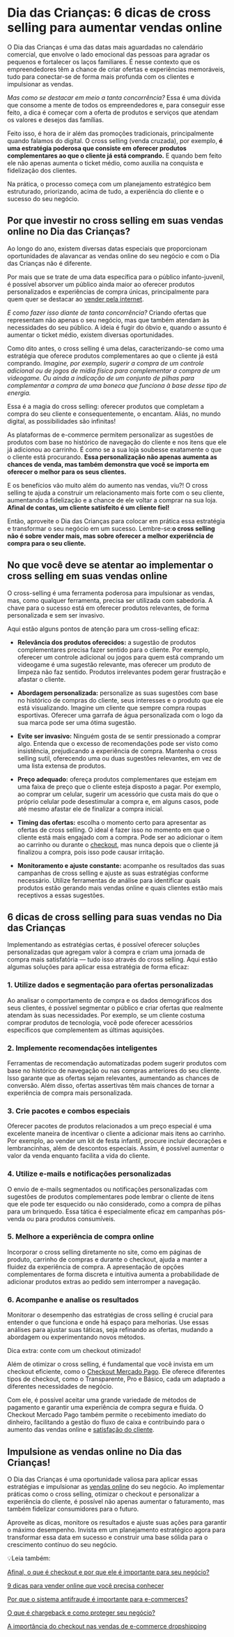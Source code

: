 # Dia das Crianças: 6 dicas de cross selling para aumentar vendas online

O Dia das Crianças é uma das datas mais aguardadas no calendário comercial, que envolve o lado emocional das pessoas para agradar os pequenos e fortalecer os laços familiares. É nesse contexto que os empreendedores têm a chance de criar ofertas e experiências memoráveis, tudo para conectar-se de forma mais profunda com os clientes e impulsionar as vendas.

*Mas como se destacar em meio a tanta concorrência?* Essa é uma dúvida que consome a mente de todos os empreendedores e, para conseguir esse feito, a dica é começar com a oferta de produtos e serviços que atendam os valores e desejos das famílias.

Feito isso, é hora de ir além das promoções tradicionais, principalmente quando falamos do digital. O cross selling (venda cruzada), por exemplo, **é uma estratégia poderosa que consiste em oferecer produtos complementares ao que o cliente já está comprando.** E quando bem feito ele não apenas aumenta o ticket médio, como auxilia na conquista e fidelização dos clientes.

Na prática, o processo começa com um planejamento estratégico bem estruturado, priorizando, acima de tudo, a experiência do cliente e o sucesso do seu negócio.

## Por que investir no cross selling em suas vendas online no Dia das Crianças?

Ao longo do ano, existem diversas datas especiais que proporcionam oportunidades de alavancar as vendas online do seu negócio e com o Dia das Crianças não é diferente.

Por mais que se trate de uma data específica para o público infanto-juvenil, é possível absorver um público ainda maior ao oferecer produtos personalizados e experiências de compra únicas, principalmente para quem quer se destacar ao [vender pela internet](https://meubolso.mercadopago.com.br/10-dicas-para-quem-quer-comecar-a-vender-online).

*E como fazer isso diante de tanta concorrência?* Criando ofertas que representam não apenas o seu negócio, mas que também atendam às necessidades do seu público. A ideia é fugir do óbvio e, quando o assunto é aumentar o ticket médio, existem diversas oportunidades.

Como dito antes, o cross selling é uma delas, caracterizando-se como uma estratégia que oferece produtos complementares ao que o cliente já está comprando. *Imagine, por exemplo, sugerir a compra de um controle adicional ou de jogos de mídia física para complementar a compra de um videogame. Ou ainda a indicação de um conjunto de pilhas para complementar a compra de uma boneca que funciona à base desse tipo de energia.*

Essa é a magia do cross selling: oferecer produtos que completam a compra do seu cliente e consequentemente, o encantam. Aliás, no mundo digital, as possibilidades são infinitas!

As plataformas de e-commerce permitem personalizar as sugestões de produtos com base no histórico de navegação do cliente e nos itens que ele já adicionou ao carrinho. É como se a sua loja soubesse exatamente o que o cliente está procurando. **Essa personalização não apenas aumenta as chances de venda, mas também demonstra que você se importa em oferecer o melhor para os seus clientes.**

E os benefícios vão muito além do aumento nas vendas, viu?! O cross selling te ajuda a construir um relacionamento mais forte com o seu cliente, aumentando a fidelização e a chance de ele voltar a comprar na sua loja. **Afinal de contas, um cliente satisfeito é um cliente fiel!**

Então, aproveite o Dia das Crianças para colocar em prática essa estratégia e transformar o seu negócio em um sucesso. Lembre-se:**o cross selling não é sobre vender mais, mas sobre oferecer a melhor experiência de compra para o seu cliente.**

## No que você deve se atentar ao implementar o cross selling em suas vendas online

O cross-selling é uma ferramenta poderosa para impulsionar as vendas, mas, como qualquer ferramenta, precisa ser utilizada com sabedoria. A chave para o sucesso está em oferecer produtos relevantes, de forma personalizada e sem ser invasivo.

Aqui estão alguns pontos de atenção para um cross-selling eficaz:

- **Relevância dos produtos oferecidos:** a sugestão de produtos complementares precisa fazer sentido para o cliente. Por exemplo, oferecer um controle adicional ou jogos para quem está comprando um videogame é uma sugestão relevante, mas oferecer um produto de limpeza não faz sentido. Produtos irrelevantes podem gerar frustração e afastar o cliente.

- **Abordagem personalizada:** personalize as suas sugestões com base no histórico de compras do cliente, seus interesses e o produto que ele está visualizando. Imagine um cliente que sempre compra roupas esportivas. Oferecer uma garrafa de água personalizada com o logo da sua marca pode ser uma ótima sugestão.

- **Evite ser invasivo:** Ninguém gosta de se sentir pressionado a comprar algo. Entenda que o excesso de recomendações pode ser visto como insistência, prejudicando a experiência de compra. Mantenha o cross selling sutil, oferecendo uma ou duas sugestões relevantes, em vez de uma lista extensa de produtos.

- **Preço adequado:** ofereça produtos complementares que estejam em uma faixa de preço que o cliente esteja disposto a pagar. Por exemplo, ao comprar um celular, sugerir um acessório que custa mais do que o próprio celular pode desestimular a compra e, em alguns casos, pode até mesmo afastar ele de finalizar a compra inicial. 

- **Timing das ofertas:** escolha o momento certo para apresentar as ofertas de cross selling. O ideal é fazer isso no momento em que o cliente está mais engajado com a compra. Pode ser ao adicionar o item ao carrinho ou durante o [checkout](https://meubolso.mercadopago.com.br/checkout-mercado-pago), mas nunca depois que o cliente já finalizou a compra, pois isso pode causar irritação.

- **Monitoramento e ajuste constante:** acompanhe os resultados das suas campanhas de cross selling e ajuste as suas estratégias conforme necessário. Utilize ferramentas de análise para identificar quais produtos estão gerando mais vendas online e quais clientes estão mais receptivos a essas sugestões.

## 6 dicas de cross selling para suas vendas no Dia das Crianças

Implementando as estratégias certas, é possível oferecer soluções personalizadas que agregam valor à compra e criam uma jornada de compra mais satisfatória — tudo isso através do cross selling. Aqui estão algumas soluções para aplicar essa estratégia de forma eficaz:

### 1. Utilize dados e segmentação para ofertas personalizadas

Ao analisar o comportamento de compra e os dados demográficos dos seus clientes, é possível segmentar o público e criar ofertas que realmente atendam às suas necessidades. Por exemplo, se um cliente costuma comprar produtos de tecnologia, você pode oferecer acessórios específicos que complementem as últimas aquisições.

### 2. Implemente recomendações inteligentes

Ferramentas de recomendação automatizadas podem sugerir produtos com base no histórico de navegação ou nas compras anteriores do seu cliente. Isso garante que as ofertas sejam relevantes, aumentando as chances de conversão. Além disso, ofertas assertivas têm mais chances de tornar a experiência de compra mais personalizada.

### 3. Crie pacotes e combos especiais

Oferecer pacotes de produtos relacionados a um preço especial é uma excelente maneira de incentivar o cliente a adicionar mais itens ao carrinho. Por exemplo, ao vender um kit de festa infantil, procure incluir decorações e lembrancinhas, além de descontos especiais. Assim, é possível aumentar o valor da venda enquanto facilita a vida do cliente.

### 4. Utilize e-mails e notificações personalizadas

O envio de e-mails segmentados ou notificações personalizadas com sugestões de produtos complementares pode lembrar o cliente de itens que ele pode ter esquecido ou não considerado, como a compra de pilhas para um brinquedo. Essa tática é especialmente eficaz em campanhas pós-venda ou para produtos consumíveis.

### 5. Melhore a experiência de compra online

Incorporar o cross selling diretamente no site, como em páginas de produto, carrinho de compras e durante o checkout, ajuda a manter a fluidez da experiência de compra. A apresentação de opções complementares de forma discreta e intuitiva aumenta a probabilidade de adicionar produtos extras ao pedido sem interromper a navegação.

### 6. Acompanhe e analise os resultados

Monitorar o desempenho das estratégias de cross selling é crucial para entender o que funciona e onde há espaço para melhorias. Use essas análises para ajustar suas táticas, seja refinando as ofertas, mudando a abordagem ou experimentando novos métodos.

Dica extra: conte com um checkout otimizado!

Além de otimizar o cross selling, é fundamental que você invista em um checkout eficiente, como o [Checkout Mercado Pago](https://meubolso.mercadopago.com.br/checkout-mercado-pago-vender-em-marketplace). Ele oferece diferentes tipos de checkout, como o Transparente, Pro e Básico, cada um adaptado a diferentes necessidades de negócio.

Com ele, é possível aceitar uma grande variedade de métodos de pagamento e garantir uma experiência de compra segura e fluida. O Checkout Mercado Pago também permite o recebimento imediato do dinheiro, facilitando a gestão do fluxo de caixa e contribuindo para o aumento das vendas online e [satisfação do cliente](https://meubolso.mercadopago.com.br/satisfacao-do-cliente).

## Impulsione as vendas online no Dia das Crianças!

O Dia das Crianças é uma oportunidade valiosa para aplicar essas estratégias e impulsionar as [vendas online](https://meubolso.mercadopago.com.br/como-nao-depender-das-redes-sociais-para-vendas-online) do seu negócio. Ao implementar práticas como o cross selling, otimizar o checkout e personalizar a experiência do cliente, é possível não apenas aumentar o faturamento, mas também fidelizar consumidores para o futuro.

Aproveite as dicas, monitore os resultados e ajuste suas ações para garantir o máximo desempenho. Invista em um planejamento estratégico agora para transformar essa data em sucesso e construir uma base sólida para o crescimento contínuo do seu negócio.

💡Leia também:

[Afinal, o que é checkout e por que ele é importante para seu negócio?](https://meubolso.mercadopago.com.br/o-que-e-checkout-e-qual-sua-importancia)

[9 dicas para vender online que você precisa conhecer](https://meubolso.mercadopago.com.br/vendas-on-line-9-dicas-que-voce-nao-pode-deixar-de-praticar)

[Por que o sistema antifraude é importante para e-commerces?](https://meubolso.mercadopago.com.br/por-que-o-sistema-antifraude-e-importante)

[O que é chargeback e como proteger seu negócio?](https://meubolso.mercadopago.com.br/o-que-e-chargeback-e-como-proteger-seu-negocio)

[A importância do checkout nas vendas de e-commerce dropshipping](https://meubolso.mercadopago.com.br/checkout-e-commerce-dropshipping)